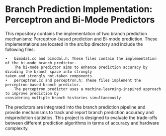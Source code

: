 # Branch Prediction Implementation: Perceptron and Bi-Mode Predictors
This repository contains the implementation of two branch prediction mechanisms: Perceptron-based prediction and Bi-mode prediction. These implementations are located in the src/bp directory and include the following files:

	•	bimodal.cc and bimodal.h: These files contain the implementation of the bi-mode branch predictor. 
        The bi-mode predictor aims to enhance prediction accuracy by dividing the branch space into strongly
	taken and strongly not-taken components.
	•	perceptron.cc and perceptron.h: These files implement the perceptron-based branch predictor.
        The perceptron predictor uses a machine-learning-inspired approach to improve prediction by 
	considering multiple branch histories simultaneously.

The predictors are integrated into the branch prediction pipeline and provide mechanisms to track and report branch prediction accuracy and misprediction statistics. This project is designed to evaluate the trade-offs between different prediction algorithms in terms of accuracy and hardware complexity.
